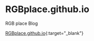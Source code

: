 # RGBplace.github.io
RGB place Blog

[RGBplace.github.io](https://rgbplace.github.io){:target="_blank"}
